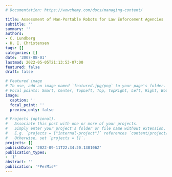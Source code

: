 ```yaml
---
# Documentation: https://wowchemy.com/docs/managing-content/

title: Assessment of Man-Portable Robots for Law Enforcement Agencies
subtitle: ''
summary: ''
authors:
- C. Lundberg
- H. I. Christensen
tags: []
categories: []
date: '2007-08-01'
lastmod: 2022-05-05T21:13:53-07:00
featured: false
draft: false

# Featured image
# To use, add an image named `featured.jpg/png` to your page's folder.
# Focal points: Smart, Center, TopLeft, Top, TopRight, Left, Right, BottomLeft, Bottom, BottomRight.
image:
  caption: ''
  focal_point: ''
  preview_only: false

# Projects (optional).
#   Associate this post with one or more of your projects.
#   Simply enter your project's folder or file name without extension.
#   E.g. `projects = ["internal-project"]` references `content/project/deep-learning/index.md`.
#   Otherwise, set `projects = []`.
projects: []
publishDate: '2022-09-11T22:34:20.130106Z'
publication_types:
- '1'
abstract: ''
publication: '*PerMis*'
---
```

